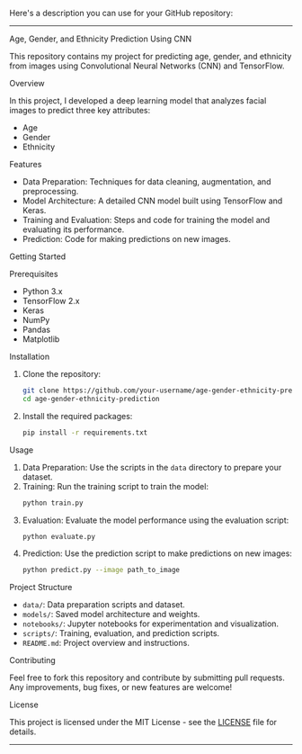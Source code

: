 Here's a description you can use for your GitHub repository:

---

 Age, Gender, and Ethnicity Prediction Using CNN

This repository contains my project for predicting age, gender, and ethnicity from images using Convolutional Neural Networks (CNN) and TensorFlow.

 Overview

In this project, I developed a deep learning model that analyzes facial images to predict three key attributes:
- Age
- Gender
- Ethnicity

 Features

- Data Preparation: Techniques for data cleaning, augmentation, and preprocessing.
- Model Architecture: A detailed CNN model built using TensorFlow and Keras.
- Training and Evaluation: Steps and code for training the model and evaluating its performance.
- Prediction: Code for making predictions on new images.

 Getting Started

 Prerequisites
- Python 3.x
- TensorFlow 2.x
- Keras
- NumPy
- Pandas
- Matplotlib

 Installation

1. Clone the repository:
   ```sh
   git clone https://github.com/your-username/age-gender-ethnicity-prediction.git
   cd age-gender-ethnicity-prediction
   ```

2. Install the required packages:
   ```sh
   pip install -r requirements.txt
   ```

 Usage

1. Data Preparation: Use the scripts in the `data` directory to prepare your dataset.
2. Training: Run the training script to train the model:
   ```sh
   python train.py
   ```
3. Evaluation: Evaluate the model performance using the evaluation script:
   ```sh
   python evaluate.py
   ```
4. Prediction: Use the prediction script to make predictions on new images:
   ```sh
   python predict.py --image path_to_image
   ```

 Project Structure

- `data/`: Data preparation scripts and dataset.
- `models/`: Saved model architecture and weights.
- `notebooks/`: Jupyter notebooks for experimentation and visualization.
- `scripts/`: Training, evaluation, and prediction scripts.
- `README.md`: Project overview and instructions.

 Contributing

Feel free to fork this repository and contribute by submitting pull requests. Any improvements, bug fixes, or new features are welcome!

 License

This project is licensed under the MIT License - see the [LICENSE](LICENSE) file for details.

---

